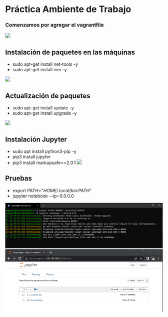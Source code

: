 # Práctica Ambiente de Trabajo

### Comenzamos por agregar el vagrantfile

![](https://i.imgur.com/XBDrYar.png)

## Instalación de paquetes en las máquinas
* sudo apt-get install net-tools -y
* sudo apt-get install vim -y

![](https://i.imgur.com/XBDrYar.png)

## Actualización de paquetes
* sudo apt-get install update -y
* sudo apt-get install upgrade -y

![](https://i.imgur.com/XBDrYar.png)

## Instalación Jupyter
* sudo apt install python3-pip -y
* pip3 install jupyter
* pip3 install markupsafe==2.0.1
![](https://i.imgur.com/XBDrYar.png)

## Pruebas
* export PATH="$HOME/.local/bin:$PATH"
* jupyter notebook --ip=0.0.0.0

![imagen1](https://github.com/JuanSMontoyaF/ComputacionNube/blob/master/Practica1_Vagrant/imagenes/imagen1.png)
![imagen2](https://github.com/JuanSMontoyaF/ComputacionNube/blob/master/Practica1_Vagrant/imagenes/imagen2.png)

